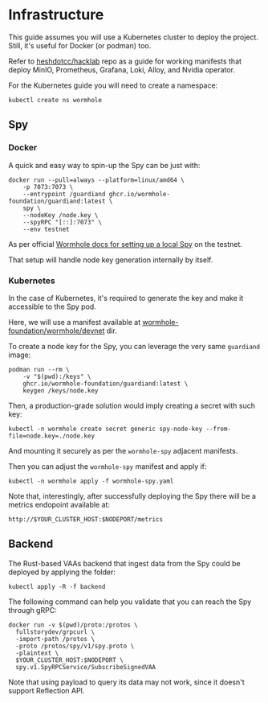 # Infrastructure

This guide assumes you will use a Kubernetes cluster to deploy the project. Still, it's useful for Docker (or podman) too.

Refer to [heshdotcc/hacklab](https://github.com/heshdotcc/hacklab) repo as a guide for working manifests that deploy MinIO, Prometheus, Grafana, Loki, Alloy, and Nvidia operator.

For the Kubernetes guide you will need to create a namespace:
```
kubectl create ns wormhole
```

## Spy

### Docker
A quick and easy way to spin-up the Spy can be just with:

```
docker run --pull=always --platform=linux/amd64 \
    -p 7073:7073 \
    --entrypoint /guardiand ghcr.io/wormhole-foundation/guardiand:latest \
    spy \
    --nodeKey /node.key \
    --spyRPC "[::]:7073" \
    --env testnet
```

As per official [Wormhole docs for setting up a local Spy](https://wormhole.com/docs/infrastructure/spy/run-spy/#__tabbed_1_2) on the testnet.

That setup will handle node key generation internally by itself.

### Kubernetes

In the case of Kubernetes, it's required to generate the key and make it accessible to the Spy pod.

Here, we will use a manifest available at [wormhole-foundation/wormhole/devnet](https://github.com/wormhole-foundation/wormhole/tree/main/devnet) dir.

To create a node key for the Spy, you can leverage the very same `guardiand` image:
```
podman run --rm \
    -v "$(pwd):/keys" \
    ghcr.io/wormhole-foundation/guardiand:latest \
    keygen /keys/node.key
```

Then, a production-grade solution would imply creating a secret with such key:

```
kubectl -n wormhole create secret generic spy-node-key --from-file=node.key=./node.key
```

And mounting it securely as per the `wormhole-spy` adjacent manifests.

Then you can adjust the `wormhole-spy` manifest and apply if:
```
kubectl -n wormhole apply -f wormhole-spy.yaml
```

Note that, interestingly, after successfully deploying the Spy there will be a metrics endopoint available at:
```
http://$YOUR_CLUSTER_HOST:$NODEPORT/metrics
```

## Backend

The Rust-based VAAs backend that ingest data from the Spy could be deployed by applying the folder:
```
kubectl apply -R -f backend
```

The following command can help you validate that you can reach the Spy through gRPC:
```
docker run -v $(pwd)/proto:/protos \
  fullstorydev/grpcurl \
  -import-path /protos \
  -proto /protos/spy/v1/spy.proto \
  -plaintext \
  $YOUR_CLUSTER_HOST:$NODEPORT \
  spy.v1.SpyRPCService/SubscribeSignedVAA
```
Note that using payload to query its data may not work, since it doesn't support Reflection API.
